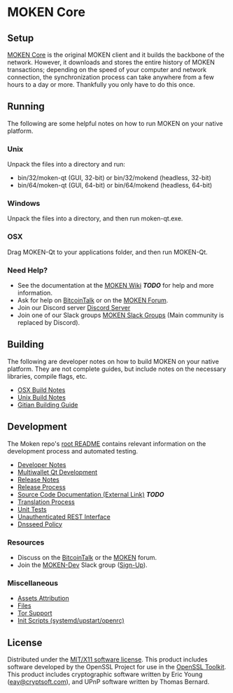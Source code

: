 MOKEN Core
=====================

Setup
---------------------
[MOKEN Core](http://moken.org/wallet) is the original MOKEN client and it builds the backbone of the network. However, it downloads and stores the entire history of MOKEN transactions; depending on the speed of your computer and network connection, the synchronization process can take anywhere from a few hours to a day or more. Thankfully you only have to do this once.

Running
---------------------
The following are some helpful notes on how to run MOKEN on your native platform.

### Unix

Unpack the files into a directory and run:

- bin/32/moken-qt (GUI, 32-bit) or bin/32/mokend (headless, 32-bit)
- bin/64/moken-qt (GUI, 64-bit) or bin/64/mokend (headless, 64-bit)

### Windows

Unpack the files into a directory, and then run moken-qt.exe.

### OSX

Drag MOKEN-Qt to your applications folder, and then run MOKEN-Qt.

### Need Help?

* See the documentation at the [MOKEN Wiki](https://en.bitcoin.it/wiki/Main_Page) ***TODO***
for help and more information.
* Ask for help on [BitcoinTalk](https://bitcointalk.org/index.php?topic=1262920.0) or on the [MOKEN Forum](http://forum.moken.org/).
* Join our Discord server [Discord Server](https://discord.moken.org)
* Join one of our Slack groups [MOKEN Slack Groups](https://moken.org/slack-logins/) (Main community is replaced by Discord).

Building
---------------------
The following are developer notes on how to build MOKEN on your native platform. They are not complete guides, but include notes on the necessary libraries, compile flags, etc.

- [OSX Build Notes](build-osx.md)
- [Unix Build Notes](build-unix.md)
- [Gitian Building Guide](gitian-building.md)

Development
---------------------
The Moken repo's [root README](https://github.com/MOKEN-Project/MOKEN/blob/master/README.md) contains relevant information on the development process and automated testing.

- [Developer Notes](developer-notes.md)
- [Multiwallet Qt Development](multiwallet-qt.md)
- [Release Notes](release-notes.md)
- [Release Process](release-process.md)
- [Source Code Documentation (External Link)](https://dev.visucore.com/bitcoin/doxygen/) ***TODO***
- [Translation Process](translation_process.md)
- [Unit Tests](unit-tests.md)
- [Unauthenticated REST Interface](REST-interface.md)
- [Dnsseed Policy](dnsseed-policy.md)

### Resources

* Discuss on the [BitcoinTalk](https://bitcointalk.org/index.php?topic=1262920.0) or the [MOKEN](http://forum.moken.org/) forum.
* Join the [MOKEN-Dev](https://moken-dev.slack.com/) Slack group ([Sign-Up](https://moken-dev.herokuapp.com/)).

### Miscellaneous
- [Assets Attribution](assets-attribution.md)
- [Files](files.md)
- [Tor Support](tor.md)
- [Init Scripts (systemd/upstart/openrc)](init.md)

License
---------------------
Distributed under the [MIT/X11 software license](http://www.opensource.org/licenses/mit-license.php).
This product includes software developed by the OpenSSL Project for use in the [OpenSSL Toolkit](https://www.openssl.org/). This product includes
cryptographic software written by Eric Young ([eay@cryptsoft.com](mailto:eay@cryptsoft.com)), and UPnP software written by Thomas Bernard.
